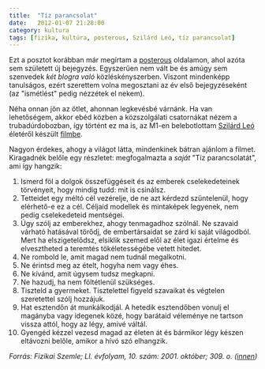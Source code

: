 ```yaml
---
title:  "Tíz parancsolat"
date:   2012-01-07 21:28:00
category: kultura
tags: [fizika, kultúra, posterous, Szilárd Leó, tíz parancsolat]
---
```


Ezt a posztot korábban már megírtam a [posterous](http://vbalazs.posterous.com/tiz-parancsolat) oldalamon, ahol azóta sem született új bejegyzés. Egyszerűen nem vált be és amúgy sem szenvedek _két blogra való_ közléskényszerben. Viszont mindenképp tanulságos, ezért szerettem volna megosztani az év első bejegyzéseként (az "ismétlést" pedig nézzétek el nekem).


Néha onnan jön az ötlet, ahonnan legkevésbé várnánk. Ha van lehetőségem, akkor ebéd közben a közszolgálati csatornákat nézem a trubadúrdobozban, így történt ez ma is, az M1-en belebotlottam [Szilárd Leó](http://hu.wikipedia.org/wiki/Szil%C3%A1rd_Le%C3%B3) életéről készült [filmbe](http://premier.mtv.hu/Hirek/2011/02/09/09/Szilard_Leo__valamilyen_ertelemben_gyermek_tudtam_maradni.aspx).

Nagyon érdekes, ahogy a világot látta, mindenkinek bátran ajánlom a filmet. Kiragadnék belőle egy részletet: megfogalmazta a _saját_ "Tíz parancsolatát", ami így hangzik:

1. Ismerd föl a dolgok összefüggéseit és az emberek cselekedeteinek törvényeit, hogy mindig tudd: mit is csinálsz.
1. Tetteidet egy méltó cél vezérelje, de ne azt kérdezd szüntelenül, hogy elérhető-e ez a cél. Céljaid modellek és mintaképek legyenek, nem pedig cselekedeteid mentségei.
1. Úgy szólj az emberekhez, ahogy tenmagadhoz szólnál. Ne szavaid várható hatásával törődj, de embertársaidat se zárd ki saját világodból. Mert ha elszigetelődsz, elsiklik szemed elől az élet igazi értelme és elvesztheted a teremtés tökéletességébe vetett hitedet.
1. Ne rombold le, amit magad nem tudnál megalkotni.
1. Ne érintsd meg az ételt, hogyha nem vagy éhes.
1. Ne kívánd, amit úgysem tudsz megkapni.
1. Ne hazudj, ha nem föltétlenül szükséges.
1. Tiszteld a gyermeket. Tisztelettel figyeld szavaikat és végtelen szeretettel szólj hozzájuk.
1. Hat esztendőn át munkálkodjál. A hetedik esztendőben vonulj el magányba vagy idegenek közé, hogy barátaid véleménye ne tartson vissza attól, hogy az légy, amivé váltál.
1. Gyengéd kézzel vezesd magad az életen át és bármikor légy készen eltávozni belőle, amikor a hívó szó elhangzik.

_Forrás: Fizikai Szemle; LI. évfolyam, 10. szám: 2001. október; 309. o. ([innen](http://matfiz.uw.hu/vendegek/tiz_parancsolat.html))_
